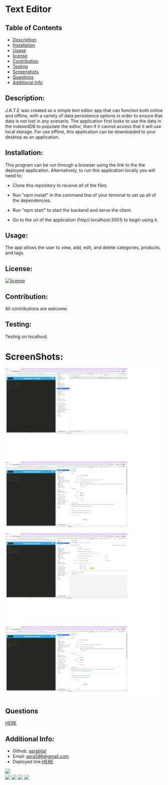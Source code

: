 # Text Editor
  
  ## Table of Contents 
  - [Description](#description)
  - [Installation](#installation)
  - [Usage](#usage)
  - [license](#license)
  - [Contribution](#contribution)
  - [Testing](#testing)
  - [Screenshots](#Screenshots)
  - [Questions](#questions)
  - [Additional Info](#additional-info)
 
  ## Description:

  J.A.T.E was created as a simple text editor app that can function both online and offline, with a variety of data persistence options in order to ensure that data is not lost in any scenario. The application first looks to use the data in the indexedDB to populate the editor, then if it cannot access that it will use local storage. For use offline, this application can be downloaded to your desktop as an application.

  ## Installation:

  This program can be run through a browser using the link to the the deployed application. Alternatively, to run this application locally you will need to:

  - Clone this repository to receive all of the files.

  - Run "npm install" in the command line of your terminal to    set up all of the dependencies.

  - Run "npm start" to start the backend and serve the client.

  - Go to the url of the application (http//:localhost:3001) to begin using it.

  ## Usage:

  The app allows the user to view, add, edit, and delete categories, products, and tags.

  ## License:

 [![license](https://img.shields.io/badge/license-MIT-blue)](https://shields.io)

  ## Contribution:

  All contributions are welcome.

  ## Testing:
  
  Testing on localhost.

  # ScreenShots:

![indexedDB](./Assets/indexedDB.png)
![Mainfest](./Assets/Mainfest.png)
![serviceworker](./Assets/serviceworker.png)
![Database](./Assets/Database.png)


  ## Questions
  [HERE](https://github.com/asrabilal)

  ## Additional Info:
  - Github: [asrabilal](https://github.com/asrabilal/texteditor.git)
  - Email: asra596@gmail.com 
  - Deployed link:[HERE](https://editor.herokuapp.com/)

  ![](https://img.shields.io/badge/Created%20by-Asra%20Bilal%20-blue?style=for-the-badge)  
![](https://img.shields.io/badge/Database-idb-yellow?style=flat-square&logo=concurrently)  ![](https://img.shields.io/badge/npm%20package-express-orange?style=flat-square&logo=npm) ![](https://img.shields.io/badge/npm%20package-mongoose-cyan?style=flat-square&logo=npm) ![](https://img.shields.io/badge/npm%20package-nodemon-%3CCOLOR%3E?style=flat-square&logo=npm)